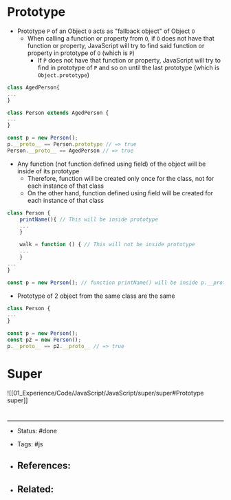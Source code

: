 # Prototype
- Prototype `P` of an Object `O` acts as "fallback object" of Object `O`
	- When calling a function or property from `O`, if `O` does not have that function or property, JavaScript will try to find said function or property in prototype of `O` (which is `P`)
		- If `P` does not have that function or property, JavaScript will try to find in prototype of `P` and so on until the last prototype (which is `Object.prototype`)

```js
class AgedPerson{
...
}

class Person extends AgedPerson {
...
}

const p = new Person();
p.__proto__ == Person.prototype // => true
Person.__proto__ == AgedPerson // => true
```

- Any function (not function defined using field) of the object will be inside of its prototype
	- Therefore, function will be created only once for the class, not for each instance of that class
	- On the other hand, function defined using field will be created for each instance of that class
```js
class Person {
	printName(){ // This will be inside prototype
	...
	}

    walk = function () { // This will not be inside prototype
    ...
    }
...
}

const p = new Person(); // function printName() will be inside p.__proto__
```


- Prototype of 2 object from the same class are the same
```js
class Person {
...
}

const p = new Person();
const p2 = new Person();
p.__proto__ == p2.__proto__ // => true
```



# Super
![[01_Experience/Code/JavaScript/JavaScript/super/super#Prototype super]]


# 

---
- Status: #done 

- Tags: #js

- References:
	- 

- Related:
	- 

